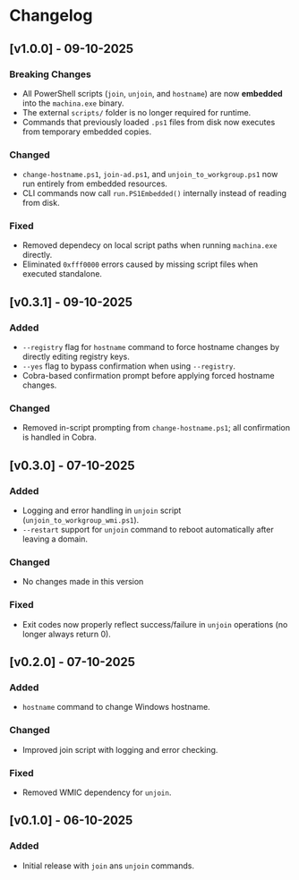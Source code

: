 # Changelog 

## [v1.0.0] - 09-10-2025
### Breaking Changes
- All PowerShell scripts (`join`, `unjoin`, and `hostname`) are now **embedded** into the `machina.exe` binary.
- The external `scripts/` folder is no longer required for runtime.
- Commands that previously loaded `.ps1` files from disk now executes from temporary embedded copies.

### Changed
- `change-hostname.ps1`, `join-ad.ps1`, and `unjoin_to_workgroup.ps1` now run entirely from embedded resources.
- CLI commands now call `run.PS1Embedded()` internally instead of reading from disk.

### Fixed
- Removed dependecy on local script paths when running `machina.exe` directly.
- Eliminated `0xfff0000` errors caused by missing script files when executed standalone.

## [v0.3.1] - 09-10-2025
### Added
- `--registry` flag for `hostname` command to force hostname changes by directly editing registry keys.
- `--yes` flag to bypass confirmation when using `--registry`.
- Cobra-based confirmation prompt before applying forced hostname changes.

### Changed
- Removed in-script prompting from `change-hostname.ps1`; all confirmation is handled in Cobra.

## [v0.3.0] - 07-10-2025
### Added 
- Logging and error handling in `unjoin` script (`unjoin_to_workgroup_wmi.ps1`).
- `--restart` support for `unjoin` command to reboot automatically after leaving a domain.

### Changed
- No changes made in this version

### Fixed
- Exit codes now properly reflect success/failure in `unjoin` operations (no longer always return 0).

## [v0.2.0] - 07-10-2025
### Added
- `hostname` command to change Windows hostname.

### Changed 
- Improved join script with logging and error checking.

### Fixed
- Removed WMIC dependency for `unjoin`.

## [v0.1.0] - 06-10-2025
### Added
- Initial release with `join` ans `unjoin` commands.